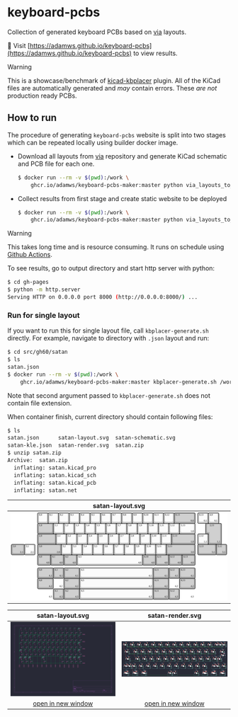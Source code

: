 # keyboard-pcbs

Collection of generated keyboard PCBs based on [via](https://github.com/the-via/keyboards.git) layouts.

:link: Visit [https://adamws.github.io/keyboard-pcbs](https://adamws.github.io/keyboard-pcbs) to view results.

> [!WARNING]
> This is a showcase/benchmark of [kicad-kbplacer](https://github.com/adamws/kicad-kbplacer) plugin.
> All of the KiCad files are automatically generated and *may* contain errors.
> These *are not* production ready PCBs.

## How to run

The procedure of generating `keyboard-pcbs` website is split into two stages
which can be repeated locally using builder docker image.

- Download all layouts from [via](https://github.com/the-via/keyboards.git)
repository and generate KiCad schematic and PCB file for each one.

  ```bash
  $ docker run --rm -v $(pwd):/work \
      ghcr.io/adamws/keyboard-pcbs-maker:master python via_layouts_to_boards.py generate
  ```

- Collect results from first stage and create static website to be deployed

  ```bash
  $ docker run --rm -v $(pwd):/work \
      ghcr.io/adamws/keyboard-pcbs-maker:master python via_layouts_to_boards.py collect
  ```

> [!WARNING]
> This takes long time and is resource consuming.
> It runs on schedule using [Github Actions](https://github.com/adamws/keyboard-pcbs/actions/workflows/main.yml).

To see results, go to output directory and start http server with python:

```bash
$ cd gh-pages
$ python -m http.server
Serving HTTP on 0.0.0.0 port 8000 (http://0.0.0.0:8000/) ...
```

### Run for single layout

If you want to run this for single layout file, call `kbplacer-generate.sh` directly.
For example, navigate to directory with `.json` layout and run:

```bash
$ cd src/gh60/satan
$ ls
satan.json
$ docker run --rm -v $(pwd):/work \
    ghcr.io/adamws/keyboard-pcbs-maker:master kbplacer-generate.sh /work satan
```

Note that second argument passed to `kbplacer-generate.sh` does not contain file extension.

When container finish, current directory should contain following files:

```bash
$ ls
satan.json      satan-layout.svg  satan-schematic.svg
satan-kle.json  satan-render.svg  satan.zip
$ unzip satan.zip
Archive:  satan.zip
  inflating: satan.kicad_pro
  inflating: satan.kicad_sch
  inflating: satan.kicad_pcb
  inflating: satan.net
```

| satan-layout.svg                      |
| :-:                                   |
| ![layout](resources/satan-layout.svg) |

| satan-layout.svg                                                                                                   | satan-render.svg                                                                                                |
| :-:                                                                                                                | :-:                                                                                                             |
| ![schematic](resources/satan-schematic.svg)                                                                        | ![pcb-render](resources/satan-render.svg)                                                                       |
| [open in new window](https://raw.githubusercontent.com/adamws/keyboard-pcbs/master/resources/satan-schematic.svg)  | [open in new window](https://raw.githubusercontent.com/adamws/keyboard-pcbs/master/resources/satan-render.svg)  |

